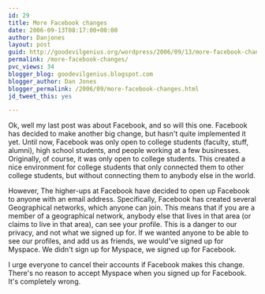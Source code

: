 ```yaml
---
id: 29
title: More Facebook changes
date: 2006-09-13T08:17:00+00:00
author: Danjones
layout: post
guid: http://goodevilgenius.org/wordpress/2006/09/13/more-facebook-changes/
permalink: /more-facebook-changes/
pvc_views: 34
blogger_blog: goodevilgenius.blogspot.com
blogger_author: Dan Jones
blogger_permalink: /2006/09/more-facebook-changes.html
jd_tweet_this: yes

---
```

Ok, well my last post was about Facebook, and so will this one. Facebook has decided to make another big change, but hasn't quite implemented it yet. Until now, Facebook was only open to college students (faculty, stuff, alumni), high school students, and people working at a few businesses. Originally, of course, it was only open to college students. This created a nice environment for college students that only connected them to other college students, but without connecting them to anybody else in the world.

However, The higher-ups at Facebook have decided to open up Facebook to anyone with an email address. Specifically, Facebook has created several Geographical networks, which anyone can join. This means that if you are a member of a geographical network, anybody else that lives in that area (or claims to live in that area), can see your profile. This is a danger to our privacy, and not what we signed up for. If we wanted anyone to be able to see our profiles, and add us as friends, we would've signed up for Myspace. We didn't sign up for Myspace, we signed up for Facebook.

I urge everyone to cancel their accounts if Facebook makes this change. There's no reason to accept Myspace when you signed up for Facebook. It's completely wrong.
